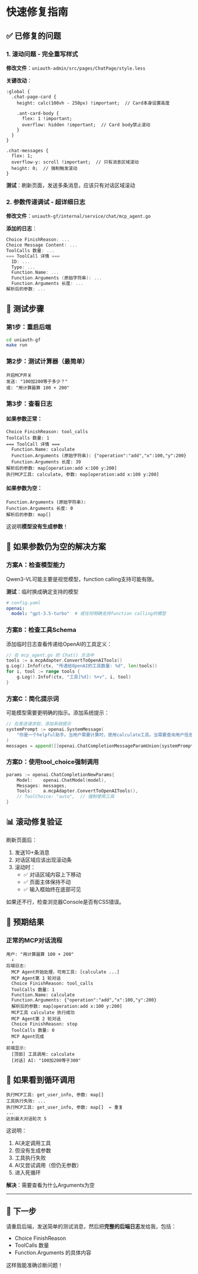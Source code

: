 # 快速修复指南

## ✅ 已修复的问题

### 1. 滚动问题 - 完全重写样式

**修改文件**：`uniauth-admin/src/pages/ChatPage/style.less`

**关键改动**：
```less
:global {
  .chat-page-card {
    height: calc(100vh - 250px) !important;  // Card本身设置高度
    
    .ant-card-body {
      flex: 1 !important;
      overflow: hidden !important;  // Card body禁止滚动
    }
  }
}

.chat-messages {
  flex: 1;
  overflow-y: scroll !important;  // 只有消息区域滚动
  height: 0;  // 强制触发滚动
}
```

**测试**：刷新页面，发送多条消息，应该只有对话区域滚动

### 2. 参数传递调试 - 超详细日志

**修改文件**：`uniauth-gf/internal/service/chat/mcp_agent.go`

**添加的日志**：
```go
Choice FinishReason: ...
Choice Message Content: ...
ToolCalls 数量: ...
=== ToolCall 详情 ===
  ID: ...
  Type: ...
  Function.Name: ...
  Function.Arguments (原始字符串): ...
  Function.Arguments 长度: ...
解析后的参数: ...
```

## 🧪 测试步骤

### 第1步：重启后端
```bash
cd uniauth-gf
make run
```

### 第2步：测试计算器（最简单）
```
开启MCP开关
发送: "100加200等于多少？"
或: "用计算器算 100 + 200"
```

### 第3步：查看日志

#### 如果参数正常：
```
Choice FinishReason: tool_calls
ToolCalls 数量: 1
=== ToolCall 详情 ===
  Function.Name: calculate
  Function.Arguments (原始字符串): {"operation":"add","x":100,"y":200}
  Function.Arguments 长度: 39
解析后的参数: map[operation:add x:100 y:200]
执行MCP工具: calculate, 参数: map[operation:add x:100 y:200]
```

#### 如果参数为空：
```
Function.Arguments (原始字符串): 
Function.Arguments 长度: 0
解析后的参数: map[]
```

这说明**模型没有生成参数**！

## 🔧 如果参数仍为空的解决方案

### 方案A：检查模型能力

Qwen3-VL可能主要是视觉模型，function calling支持可能有限。

**测试**：临时换成确定支持的模型
```yaml
# config.yaml
openai:
  model: "gpt-3.5-turbo"  # 或任何明确支持function calling的模型
```

### 方案B：检查工具Schema

添加临时日志查看传递给OpenAI的工具定义：

```go
// 在 mcp_agent.go 的 Chat() 方法中
tools := a.mcpAdapter.ConvertToOpenAITools()
g.Log().Infof(ctx, "传递给OpenAI的工具数量: %d", len(tools))
for i, tool := range tools {
    g.Log().Infof(ctx, "工具[%d]: %+v", i, tool)
}
```

### 方案C：简化提示词

可能模型需要更明确的指示。添加系统提示：

```go
// 在发送请求前，添加系统提示
systemPrompt := openai.SystemMessage(
    "你是一个helpful助手。当用户需要计算时，使用calculate工具。当需要查询用户信息时，使用get_user_info工具。"
)
messages = append([]openai.ChatCompletionMessageParamUnion{systemPrompt}, messages...)
```

### 方案D：使用tool_choice强制调用

```go
params := openai.ChatCompletionNewParams{
    Model:    openai.ChatModel(model),
    Messages: messages,
    Tools:    a.mcpAdapter.ConvertToOpenAITools(),
    // ToolChoice: "auto",  // 强制使用工具
}
```

## 📊 滚动修复验证

刷新页面后：

1. 发送10+条消息
2. 对话区域应该出现滚动条
3. 滚动时：
   - ✅ 对话区域内容上下移动
   - ✅ 页面主体保持不动
   - ✅ 输入框始终在底部可见

如果还不行，检查浏览器Console是否有CSS错误。

## 🎯 预期结果

### 正常的MCP对话流程

```
用户: "用计算器算 100 + 200"
  ↓
后端日志:
  MCP Agent开始处理，可用工具: [calculate ...]
  MCP Agent第 1 轮对话
  Choice FinishReason: tool_calls
  ToolCalls 数量: 1
  Function.Name: calculate
  Function.Arguments: {"operation":"add","x":100,"y":200}
  解析后的参数: map[operation:add x:100 y:200]
  MCP工具 calculate 执行成功
  MCP Agent第 2 轮对话
  Choice FinishReason: stop
  ToolCalls 数量: 0
  MCP Agent完成
  ↓
前端显示:
  [顶部] 工具调用: calculate
  [对话] AI: "100加200等于300"
```

## 🚨 如果看到循环调用

```
执行MCP工具: get_user_info, 参数: map[]
工具执行失败: ...
执行MCP工具: get_user_info, 参数: map[]  ← 重复
...
达到最大对话轮次 5
```

这说明：
1. AI决定调用工具
2. 但没有生成参数
3. 工具执行失败
4. AI又尝试调用（但仍无参数）
5. 进入死循环

**解决**：需要查看为什么Arguments为空

---

## 📝 下一步

请重启后端，发送简单的测试消息，然后把**完整的后端日志**发给我，包括：
- Choice FinishReason
- ToolCalls 数量
- Function.Arguments 的具体内容

这样我能准确诊断问题！

